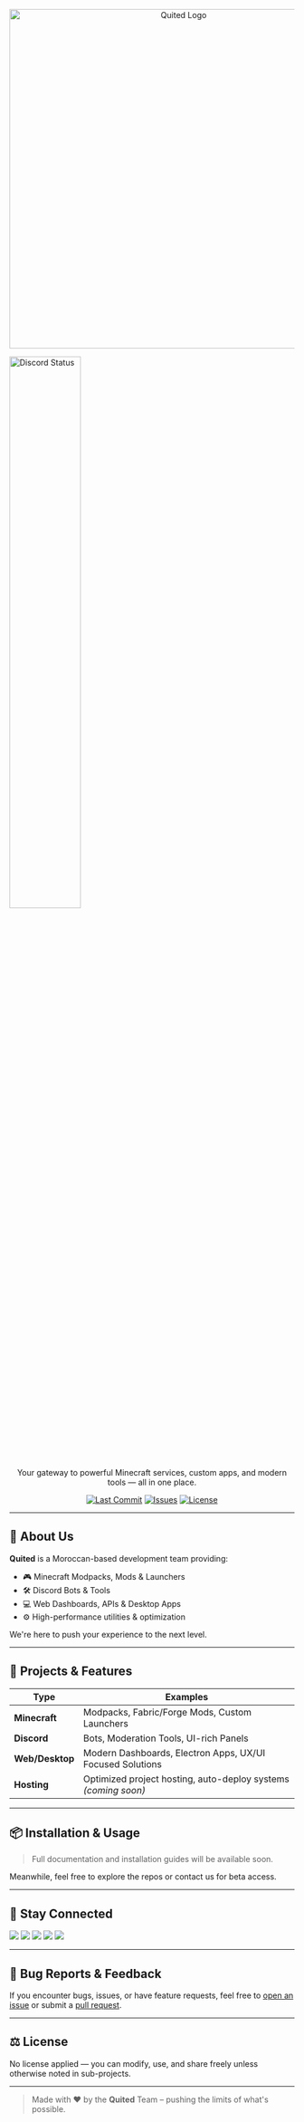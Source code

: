 <p align="center">
  <img src="https://cdn.discordapp.com/attachments/1180079560881082379/1391219957408468992/image.png?ex=686bc2cd&is=686a714d&hm=bbab74c317c5ef8ff7105bc244575f489f3a403aa14df6574ccec5981806338d&" alt="Quited Logo" width="600"/>
</p>


<a href="https://discord.com/users/1165043058715394199" target="_blank">
  <img width="50%" align="center" alt="Discord Status" src="https://lanyard.cnrad.dev/api/1165043058715394199?borderRadius=5px">
</a>




<p align="center">
  Your gateway to powerful Minecraft services, custom apps, and modern tools — all in one place.
</p>

<p align="center">
  <a href="https://github.com/QuitedMC"><img src="https://img.shields.io/github/last-commit/QuitedMC/MainRepo?style=for-the-badge" alt="Last Commit"></a>
  <a href="https://github.com/QuitedMC/MainRepo"><img src="https://img.shields.io/github/issues/QuitedMC/MainRepo?style=for-the-badge" alt="Issues"></a>
  <a href="https://github.com/QuitedMC/MainRepo"><img src="https://img.shields.io/github/license/QuitedMC/MainRepo?style=for-the-badge" alt="License"></a>
</p>

---

## 🚀 About Us

**Quited** is a Moroccan-based development team providing:
- 🎮 Minecraft Modpacks, Mods & Launchers
- 🛠️ Discord Bots & Tools
- 💻 Web Dashboards, APIs & Desktop Apps
- ⚙️ High-performance utilities & optimization

We're here to push your experience to the next level.

---

## 🧪 Projects & Features

| Type               | Examples                                                                 |
|--------------------|--------------------------------------------------------------------------|
| **Minecraft**      | Modpacks, Fabric/Forge Mods, Custom Launchers                            |
| **Discord**        | Bots, Moderation Tools, UI-rich Panels                                   |
| **Web/Desktop**    | Modern Dashboards, Electron Apps, UX/UI Focused Solutions                |
| **Hosting**        | Optimized project hosting, auto-deploy systems *(coming soon)*           |

---

## 📦 Installation & Usage

> Full documentation and installation guides will be available soon.

Meanwhile, feel free to explore the repos or contact us for beta access.

---

## 📢 Stay Connected

<p align="left">
  <a href="https://ko-fi.com/quited"><img src="https://img.shields.io/badge/Ko--fi-Support%20Us-F16061?style=for-the-badge&logo=kofi&logoColor=white" /></a>
  <a href="https://youtube.com/channel/UCCZz1k-ptC04TEEXXmsuItQ/"><img src="https://img.shields.io/badge/Youtube-Subscribe-FF0000?style=for-the-badge&logo=youtube&logoColor=white" /></a>
  <a href="https://modrinth.com/user/Quited"><img src="https://img.shields.io/badge/Modrinth-Projects-1bd96a?style=for-the-badge&logo=modrinth&logoColor=white" /></a>
  <a href="https://www.curseforge.com/members/quited/projects"><img src="https://img.shields.io/badge/CurseForge-Mods-F16436?style=for-the-badge&logo=curseforge&logoColor=white" /></a>
  <a href="https://discord.gg/w5tdDD2F9h"><img src="https://img.shields.io/badge/Discord-Join%20Us-5865F2?style=for-the-badge&logo=discord&logoColor=white" /></a>
</p>

---

## 🐛 Bug Reports & Feedback

If you encounter bugs, issues, or have feature requests, feel free to [open an issue](https://github.com/Quited/MainRepo/issues) or submit a [pull request](https://github.com/Quited1/MainRepo/pulls).

---

## ⚖️ License

No license applied — you can modify, use, and share freely unless otherwise noted in sub-projects.

---

> Made with ❤️ by the **Quited** Team – pushing the limits of what's possible.
